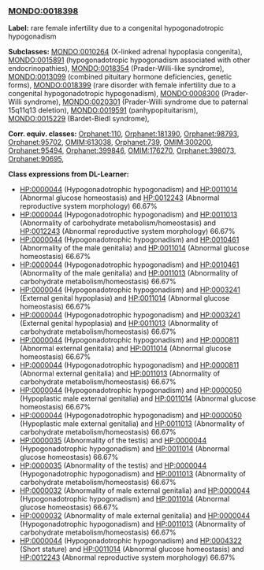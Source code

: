 
### [MONDO:0018398](http://purl.obolibrary.org/obo/MONDO_0018398)
**Label:** rare female infertility due to a congenital hypogonadotropic hypogonadism

**Subclasses:** [MONDO:0010264](http://purl.obolibrary.org/obo/MONDO_0010264) (X-linked adrenal hypoplasia congenita), [MONDO:0015891](http://purl.obolibrary.org/obo/MONDO_0015891) (hypogonadotropic hypogonadism associated with other endocrinopathies), [MONDO:0018354](http://purl.obolibrary.org/obo/MONDO_0018354) (Prader-Willi-like syndrome), [MONDO:0013099](http://purl.obolibrary.org/obo/MONDO_0013099) (combined pituitary hormone deficiencies, genetic forms), [MONDO:0018399](http://purl.obolibrary.org/obo/MONDO_0018399) (rare disorder with female infertility due to a congenital hypogonadotropic hypogonadism), [MONDO:0008300](http://purl.obolibrary.org/obo/MONDO_0008300) (Prader-Willi syndrome), [MONDO:0020301](http://purl.obolibrary.org/obo/MONDO_0020301) (Prader-Willi syndrome due to paternal 15q11q13 deletion), [MONDO:0019591](http://purl.obolibrary.org/obo/MONDO_0019591) (panhypopituitarism), [MONDO:0015229](http://purl.obolibrary.org/obo/MONDO_0015229) (Bardet-Biedl syndrome), 

**Corr. equiv. classes:** [Orphanet:110](http://www.orpha.net/ORDO/Orphanet_110), [Orphanet:181390](http://www.orpha.net/ORDO/Orphanet_181390), [Orphanet:98793](http://www.orpha.net/ORDO/Orphanet_98793), [Orphanet:95702](http://www.orpha.net/ORDO/Orphanet_95702), [OMIM:613038](http://purl.obolibrary.org/obo/OMIM_613038), [Orphanet:739](http://www.orpha.net/ORDO/Orphanet_739), [OMIM:300200](http://purl.obolibrary.org/obo/OMIM_300200), [Orphanet:95494](http://www.orpha.net/ORDO/Orphanet_95494), [Orphanet:399846](http://www.orpha.net/ORDO/Orphanet_399846), [OMIM:176270](http://purl.obolibrary.org/obo/OMIM_176270), [Orphanet:398073](http://www.orpha.net/ORDO/Orphanet_398073), [Orphanet:90695](http://www.orpha.net/ORDO/Orphanet_90695), 

**Class expressions from DL-Learner:**

- [HP:0000044](http://purl.obolibrary.org/obo/HP_0000044) (Hypogonadotrophic hypogonadism) and [HP:0011014](http://purl.obolibrary.org/obo/HP_0011014) (Abnormal glucose homeostasis) and [HP:0012243](http://purl.obolibrary.org/obo/HP_0012243) (Abnormal reproductive system morphology) 66.67%
- [HP:0000044](http://purl.obolibrary.org/obo/HP_0000044) (Hypogonadotrophic hypogonadism) and [HP:0011013](http://purl.obolibrary.org/obo/HP_0011013) (Abnormality of carbohydrate metabolism/homeostasis) and [HP:0012243](http://purl.obolibrary.org/obo/HP_0012243) (Abnormal reproductive system morphology) 66.67%
- [HP:0000044](http://purl.obolibrary.org/obo/HP_0000044) (Hypogonadotrophic hypogonadism) and [HP:0010461](http://purl.obolibrary.org/obo/HP_0010461) (Abnormality of the male genitalia) and [HP:0011014](http://purl.obolibrary.org/obo/HP_0011014) (Abnormal glucose homeostasis) 66.67%
- [HP:0000044](http://purl.obolibrary.org/obo/HP_0000044) (Hypogonadotrophic hypogonadism) and [HP:0010461](http://purl.obolibrary.org/obo/HP_0010461) (Abnormality of the male genitalia) and [HP:0011013](http://purl.obolibrary.org/obo/HP_0011013) (Abnormality of carbohydrate metabolism/homeostasis) 66.67%
- [HP:0000044](http://purl.obolibrary.org/obo/HP_0000044) (Hypogonadotrophic hypogonadism) and [HP:0003241](http://purl.obolibrary.org/obo/HP_0003241) (External genital hypoplasia) and [HP:0011014](http://purl.obolibrary.org/obo/HP_0011014) (Abnormal glucose homeostasis) 66.67%
- [HP:0000044](http://purl.obolibrary.org/obo/HP_0000044) (Hypogonadotrophic hypogonadism) and [HP:0003241](http://purl.obolibrary.org/obo/HP_0003241) (External genital hypoplasia) and [HP:0011013](http://purl.obolibrary.org/obo/HP_0011013) (Abnormality of carbohydrate metabolism/homeostasis) 66.67%
- [HP:0000044](http://purl.obolibrary.org/obo/HP_0000044) (Hypogonadotrophic hypogonadism) and [HP:0000811](http://purl.obolibrary.org/obo/HP_0000811) (Abnormal external genitalia) and [HP:0011014](http://purl.obolibrary.org/obo/HP_0011014) (Abnormal glucose homeostasis) 66.67%
- [HP:0000044](http://purl.obolibrary.org/obo/HP_0000044) (Hypogonadotrophic hypogonadism) and [HP:0000811](http://purl.obolibrary.org/obo/HP_0000811) (Abnormal external genitalia) and [HP:0011013](http://purl.obolibrary.org/obo/HP_0011013) (Abnormality of carbohydrate metabolism/homeostasis) 66.67%
- [HP:0000044](http://purl.obolibrary.org/obo/HP_0000044) (Hypogonadotrophic hypogonadism) and [HP:0000050](http://purl.obolibrary.org/obo/HP_0000050) (Hypoplastic male external genitalia) and [HP:0011014](http://purl.obolibrary.org/obo/HP_0011014) (Abnormal glucose homeostasis) 66.67%
- [HP:0000044](http://purl.obolibrary.org/obo/HP_0000044) (Hypogonadotrophic hypogonadism) and [HP:0000050](http://purl.obolibrary.org/obo/HP_0000050) (Hypoplastic male external genitalia) and [HP:0011013](http://purl.obolibrary.org/obo/HP_0011013) (Abnormality of carbohydrate metabolism/homeostasis) 66.67%
- [HP:0000035](http://purl.obolibrary.org/obo/HP_0000035) (Abnormality of the testis) and [HP:0000044](http://purl.obolibrary.org/obo/HP_0000044) (Hypogonadotrophic hypogonadism) and [HP:0011014](http://purl.obolibrary.org/obo/HP_0011014) (Abnormal glucose homeostasis) 66.67%
- [HP:0000035](http://purl.obolibrary.org/obo/HP_0000035) (Abnormality of the testis) and [HP:0000044](http://purl.obolibrary.org/obo/HP_0000044) (Hypogonadotrophic hypogonadism) and [HP:0011013](http://purl.obolibrary.org/obo/HP_0011013) (Abnormality of carbohydrate metabolism/homeostasis) 66.67%
- [HP:0000032](http://purl.obolibrary.org/obo/HP_0000032) (Abnormality of male external genitalia) and [HP:0000044](http://purl.obolibrary.org/obo/HP_0000044) (Hypogonadotrophic hypogonadism) and [HP:0011014](http://purl.obolibrary.org/obo/HP_0011014) (Abnormal glucose homeostasis) 66.67%
- [HP:0000032](http://purl.obolibrary.org/obo/HP_0000032) (Abnormality of male external genitalia) and [HP:0000044](http://purl.obolibrary.org/obo/HP_0000044) (Hypogonadotrophic hypogonadism) and [HP:0011013](http://purl.obolibrary.org/obo/HP_0011013) (Abnormality of carbohydrate metabolism/homeostasis) 66.67%
- [HP:0000044](http://purl.obolibrary.org/obo/HP_0000044) (Hypogonadotrophic hypogonadism) and [HP:0004322](http://purl.obolibrary.org/obo/HP_0004322) (Short stature) and [HP:0011014](http://purl.obolibrary.org/obo/HP_0011014) (Abnormal glucose homeostasis) and [HP:0012243](http://purl.obolibrary.org/obo/HP_0012243) (Abnormal reproductive system morphology) 66.67%


